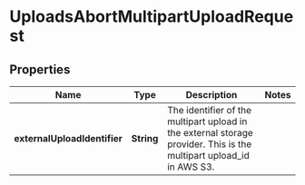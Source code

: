 

# UploadsAbortMultipartUploadRequest


## Properties

| Name | Type | Description | Notes |
|------------ | ------------- | ------------- | -------------|
|**externalUploadIdentifier** | **String** | The identifier of the multipart upload in the external storage provider. This is the multipart upload_id in AWS S3. |  |



